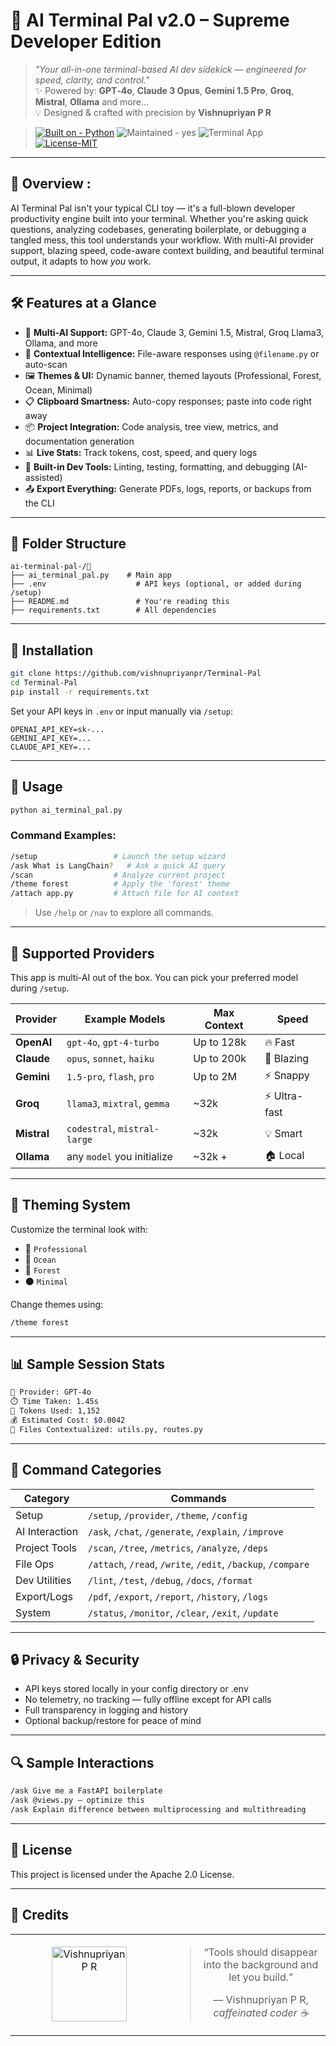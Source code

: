 # 🧠 AI Terminal Pal v2.0 – Supreme Developer Edition

> _"Your all-in-one terminal-based AI dev sidekick — engineered for speed, clarity, and control."_  
> ✨ Powered by: **GPT‑4o**, **Claude 3 Opus**, **Gemini 1.5 Pro**, **Groq**, **Mistral**, **Ollama** and more...  
> 💡 Designed & crafted with precision by **Vishnupriyan P R**

> [![Built on - Python](https://img.shields.io/badge/Built--on-Python-blue)](#)
> ![Maintained - yes](https://img.shields.io/badge/AI%20Engines-GPT4o%20|%20Claude%20|%20Gemini%20|%20Groq%20|%20Mistral%20|%20Ollama%20|-purple)
> ![Terminal App](https://img.shields.io/badge/Interface-Terminal%20CLI-2F2F2F)
> [![License-MIT](https://img.shields.io/badge/License-MIT-red)](#)





---

## 🚀 Overview :

AI Terminal Pal isn't your typical CLI toy — it's a full-blown developer productivity engine built into your terminal. Whether you're asking quick questions, analyzing codebases, generating boilerplate, or debugging a tangled mess, this tool understands your workflow. With multi-AI provider support, blazing speed, code-aware context building, and beautiful terminal output, it adapts to how *you* work.

---

## 🛠️ Features at a Glance

- 🤖 **Multi-AI Support:** GPT-4o, Claude 3, Gemini 1.5, Mistral, Groq Llama3, Ollama, and more
- 🧠 **Contextual Intelligence:** File-aware responses using `@filename.py` or auto-scan
- 🖼️ **Themes & UI:** Dynamic banner, themed layouts (Professional, Forest, Ocean, Minimal)
- 📋 **Clipboard Smartness:** Auto-copy responses; paste into code right away
- 📦 **Project Integration:** Code analysis, tree view, metrics, and documentation generation
- 📊 **Live Stats:** Track tokens, cost, speed, and query logs
- 🧪 **Built-in Dev Tools:** Linting, testing, formatting, and debugging (AI-assisted)
- 📤 **Export Everything:** Generate PDFs, logs, reports, or backups from the CLI

---

## 📁 Folder Structure

```
ai-terminal-pal-/📂
├── ai_terminal_pal.py    # Main app
├── .env                    # API keys (optional, or added during /setup)
├── README.md               # You're reading this
├── requirements.txt        # All dependencies
```

---

## 🔧 Installation

```bash
git clone https://github.com/vishnupriyanpr/Terminal-Pal
cd Terminal-Pal
pip install -r requirements.txt
```

Set your API keys in `.env` or input manually via `/setup`:

```env
OPENAI_API_KEY=sk-...
GEMINI_API_KEY=...
CLAUDE_API_KEY=...
```

---

## 💬 Usage

```bash
python ai_terminal_pal.py
```

### Command Examples:

```bash
/setup                 # Launch the setup wizard
/ask What is LangChain?   # Ask a quick AI query
/scan                  # Analyze current project
/theme forest          # Apply the 'forest' theme
/attach app.py         # Attach file for AI context
```

> Use `/help` or `/nav` to explore all commands.

---

## 🧠 Supported Providers

This app is multi-AI out of the box. You can pick your preferred model during `/setup`.

| Provider  | Example Models                 | Max Context     | Speed       |
|-----------|--------------------------------|------------------|-------------|
| **OpenAI**    | `gpt-4o`, `gpt-4-turbo`        | Up to 128k      | 🔥 Fast     |
| **Claude**    | `opus`, `sonnet`, `haiku`      | Up to 200k      | 🚀 Blazing  |
| **Gemini**    | `1.5-pro`, `flash`, `pro`      | Up to 2M        | ⚡ Snappy   |
| **Groq**      | `llama3`, `mixtral`, `gemma`   | ~32k            | ⚡ Ultra-fast |
| **Mistral**   | `codestral`, `mistral-large`   | ~32k            | 💡 Smart    |
| **Ollama**   | any `model` you initialize   | ~32k +            | 🏠 Local   |

---

## 🎨 Theming System

Customize the terminal look with:

- 💼 `Professional`
- 🌊 `Ocean`
- 🌿 `Forest`
- ⚫ `Minimal`

Change themes using:

```bash
/theme forest
```

---

## 📊 Sample Session Stats

```bash
🧠 Provider: GPT-4o
⏱️ Time Taken: 1.45s
🔢 Tokens Used: 1,152
💰 Estimated Cost: $0.0042
📁 Files Contextualized: utils.py, routes.py
```

---

## 🧭 Command Categories

| Category       | Commands                                                   |
|----------------|------------------------------------------------------------|
| Setup          | `/setup`, `/provider`, `/theme`, `/config`                |
| AI Interaction | `/ask`, `/chat`, `/generate`, `/explain`, `/improve`      |
| Project Tools  | `/scan`, `/tree`, `/metrics`, `/analyze`, `/deps`         |
| File Ops       | `/attach`, `/read`, `/write`, `/edit`, `/backup`, `/compare` |
| Dev Utilities  | `/lint`, `/test`, `/debug`, `/docs`, `/format`            |
| Export/Logs    | `/pdf`, `/export`, `/report`, `/history`, `/logs`         |
| System         | `/status`, `/monitor`, `/clear`, `/exit`, `/update`       |

---

## 🔒 Privacy & Security

- API keys stored locally in your config directory or .env
- No telemetry, no tracking — fully offline except for API calls
- Full transparency in logging and history
- Optional backup/restore for peace of mind

---

## 🔍 Sample Interactions

```bash
/ask Give me a FastAPI boilerplate
/ask @views.py — optimize this
/ask Explain difference between multiprocessing and multithreading
```

---

## 📜 License

This project is licensed under the Apache 2.0 License.

---

## 🙌 Credits

<div align="center">
  <table style="width:100%;">
    <tr>
      <td align="center" style="width:50%;">
        <a href="https://github.com/vishnupriyanpr">
                  <img src="https://github.com/vishnupriyanpr.png?size=120" width="120px;" alt="Vishnupriyan P R"/>
      </a>
      </td>
      <td align="center" style="width:50%;">
        <blockquote>
          <p>“Tools should disappear into the background and let you build.”</p>
          <footer>— Vishnupriyan P R, <i>caffeinated coder ☕</i></footer>
        </blockquote>
      </td>
    </tr>
  </table>
</div>

